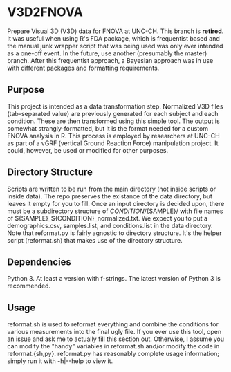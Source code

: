 # V3D2FNOVA
Prepare Visual 3D (V3D) data for FNOVA at UNC-CH. This branch is **retired**. It was useful when using R's FDA package, which is frequentist based and the manual junk wrapper script that was being used was only ever intended as a one-off event. In the future, use another (presumably the master) branch. After this frequentist approach, a Bayesian approach was in use with different packages and formatting requirements.

## Purpose
This project is intended as a data transformation step. Normalized V3D files (tab-separated value) are previously generated for each subject and each condition. These are then transformed using this simple tool. The output is somewhat strangly-formatted, but it is the format needed for a custom FNOVA analysis in R. This process is employed by researchers at UNC-CH as part of a vGRF (vertical Ground Reaction Force) manipulation project. It could, however, be used or modified for other purposes.

## Directory Structure
Scripts are written to be run from the main directory (not inside scripts or inside data). The repo preserves the existance of the data directory, but leaves it empty for you to fill. Once an input directory is decided upon, there must be a subdirectory structure of ${CONDITION}/${SAMPLE}/ with file names of ${SAMPLE}_${CONDITION}_normalized.txt. We expect you to put a demographics.csv, samples.list, and conditions.list in the data directory. Note that reformat.py is fairly agnostic to directory structure. It's the helper script (reformat.sh) that makes use of the directory structure.

## Dependencies
Python 3. At least a version with f-strings. The latest version of Python 3 is recommended.

## Usage
reformat.sh is used to reformat everything and combine the conditions for various measurements into the final ugly file.
If you ever use this tool, open an issue and ask me to actually fill this section out. Otherwise, I assume you can modify the "handy" variables in reformat.sh and/or modify the code in reformat.{sh,py}. reformat.py has reasonably complete usage information; simply run it with -h|--help to view it.
